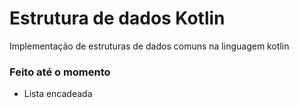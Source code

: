 # Estrutura de dados Kotlin
 Implementação de estruturas de dados comuns na linguagem kotlin


### Feito até o momento
 * Lista encadeada
